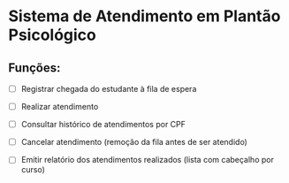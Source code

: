 # Sistema de Atendimento em Plantão Psicológico 

## Funções:
- [ ] Registrar chegada do estudante à fila de espera 
- [ ]	Realizar atendimento
- [ ]	Consultar histórico de atendimentos por CPF
- [ ]	Cancelar atendimento (remoção da fila antes de ser atendido)
- [ ] Emitir relatório dos atendimentos realizados (lista com cabeçalho por curso)

